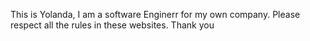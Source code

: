 This is Yolanda, I am a software Enginerr for my own company. Please respect all the rules in these websites. Thank you
